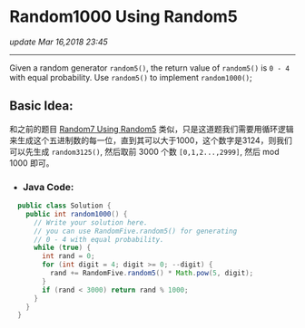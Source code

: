 # Random1000 Using Random5
_update Mar 16,2018 23:45_

---
Given a random generator `random5()`, the return value of `random5()` is `0 - 4` with equal probability. Use `random5()` to implement `random1000()`;

## Basic Idea:
和之前的题目 [Random7 Using Random5](https://will-gxz.gitbooks.io/xiaozheng_algo/content/random/random7-using-random5.html) 类似，只是这道题我们需要用循环逻辑来生成这个五进制数的每一位，直到其可以大于1000，这个数字是3124，则我们可以先生成 `random3125()`, 然后取前 3000 个数 `[0,1,2...,2999]`, 然后 mod 1000 即可。

* ### Java Code:
```java
  public class Solution {
    public int random1000() {
      // Write your solution here.
      // you can use RandomFive.random5() for generating
      // 0 - 4 with equal probability.
      while (true) {
        int rand = 0;
        for (int digit = 4; digit >= 0; --digit) {
          rand += RandomFive.random5() * Math.pow(5, digit);
        }
        if (rand < 3000) return rand % 1000;
      }
    }
  }
```